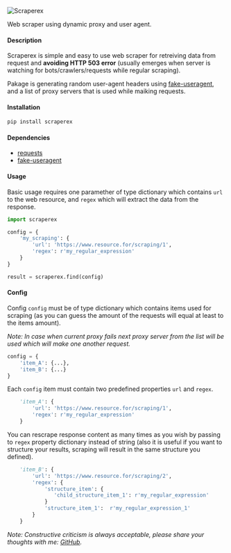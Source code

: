 ![Scraperex](https://i.ibb.co/NKNQj9m/scraper.png "Scraperex")

Web scraper using dynamic proxy and user agent.

#### Description

Scraperex is simple and easy to use web scraper for retreiving data from request and **avoiding HTTP 503 error** (usually emerges when server is watching for bots/crawlers/requests while regular scraping). 

Pakage is generating random user-agent headers using [fake-useragent](https://pypi.org/project/fake-useragent/), and a list of proxy servers that is used while maiking requests.


#### Installation
```python
pip install scraperex
```

#### Dependencies
* [requests](https://pypi.org/project/requests/)
* [fake-useragent](https://pypi.org/project/fake-useragent/)

#### Usage
Basic usage requires one paramether of type dictionary which contains ```url``` to the web resource, and ```regex``` which will extract the data from the response.
```python
import scraperex

config = {
    'my_scraping': {
        'url': 'https://www.resource.for/scraping/1',
        'regex': r'my_regular_expression'
    }
}

result = scraperex.find(config)
```

#### Config
Config ```config``` must be of type dictionary which contains items used for scraping (as you can guess the amount of the requests will equal at least to the items amount).

*Note: In case when current proxy fails next proxy server from the list will be used which will make one another request.*

```python
config = {
    'item_A': {...},
    'item_B': {...}
}
```
Each ```config``` item must contain two predefined properties ```url``` and ```regex```.

```python
    'item_A': {
        'url': 'https://www.resource.for/scraping/1',
        'regex': r'my_regular_expression'
    }
```
You can rescrape response content as many times as you wish by passing to ```regex``` property dictionary instead of string (also it is useful if you want to structure your results, scraping will result in the same structure you defined).

```python
    'item_B': {
        'url': 'https://www.resource.for/scraping/2',
        'regex': {
            'structure_item': {
               'child_structure_item_1': r'my_regular_expression'
            }
            'structure_item_1':  r'my_regular_expression_1'
        }
    }
```

*Note: Constructive criticism is always acceptable, please share your thoughts with me: [GitHub](https://github.com/userforce/scraper).*